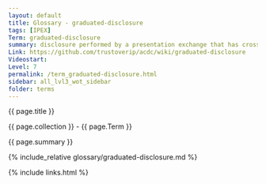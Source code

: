 ```yaml
---
layout: default
title: Glossary - graduated-disclosure
tags: [IPEX]
Term: graduated-disclosure
summary: disclosure performed by a presentation exchange that has cross-variant Issuer commitment verifiability as an essential property. 
Link: https://github.com/trustoverip/acdc/wiki/graduated-disclosure
Videostart: 
Level: 7
permalink: /term_graduated-disclosure.html
sidebar: all_lvl3_wot_sidebar
folder: terms
---
```


{{ page.title }}

{{ page.collection }} - {{ page.Term }}

   {{ page.summary }}

{% include_relative glossary/graduated-disclosure.md %}

 {% include links.html %} 
